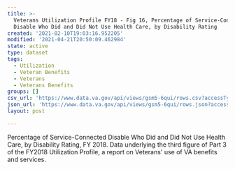 ```yaml
---
title: >-
  Veterans Utilization Profile FY18 - Fig 16, Percentage of Service-Connected
  Disable Who Did and Did Not Use Health Care, by Disability Rating
created: '2021-02-10T19:03:16.952205'
modified: '2021-04-21T20:50:09.462984'
state: active
type: dataset
tags:
  - Utilization
  - Veteran Benefits
  - Veterans
  - Veterans Benefits
groups: []
csv_url: 'https://www.data.va.gov/api/views/gsm5-6qui/rows.csv?accessType=DOWNLOAD'
json_url: 'https://www.data.va.gov/api/views/gsm5-6qui/rows.json?accessType=DOWNLOAD'
layout: post

---
```

Percentage of Service-Connected Disable Who Did and Did Not Use Health Care, by Disability Rating, FY 2018. Data underlying the third figure of Part 3 of the FY2018 Utilization Profile, a report on Veterans' use of VA benefits and services.
